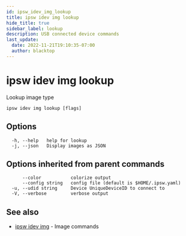 ```yaml
---
id: ipsw_idev_img_lookup
title: ipsw idev img lookup
hide_title: true
sidebar_label: lookup
description: USB connected device commands
last_update:
  date: 2022-11-21T19:10:35-07:00
  author: blacktop
---
```

# ipsw idev img lookup

Lookup image type

```
ipsw idev img lookup [flags]
```

## Options

```
  -h, --help   help for lookup
  -j, --json   Display images as JSON
```

## Options inherited from parent commands

```
      --color           colorize output
      --config string   config file (default is $HOME/.ipsw.yaml)
  -u, --udid string     Device UniqueDeviceID to connect to
  -V, --verbose         verbose output
```

## See also

* [ipsw idev img](/docs/cli/idev/ipsw_idev_img)	 - Image commands

